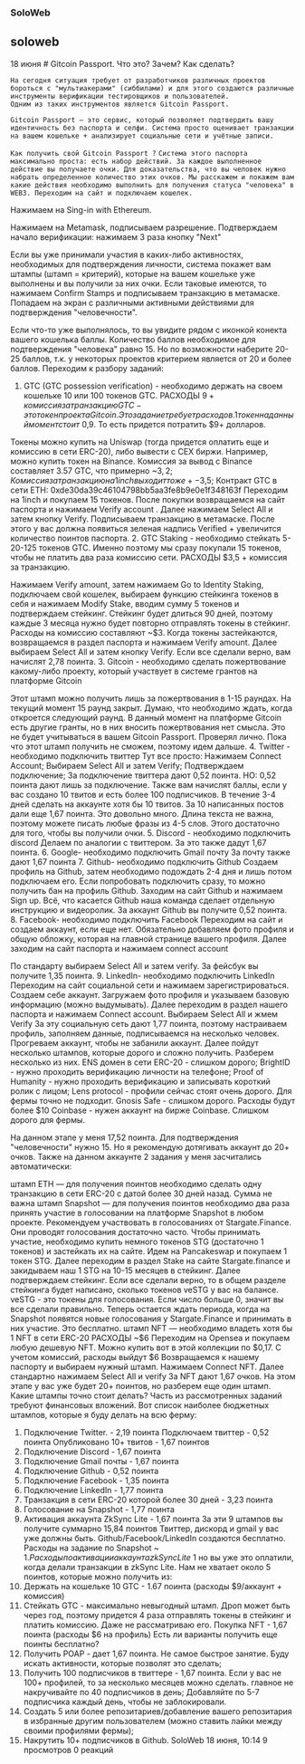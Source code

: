 

### SoloWeb
## soloweb
18 июня
                 #   Gitcoin Passport.                    Что это? Зачем? Как сделать?

```
На сегодня ситуация требует от разработчиков различных проектов бороться с "мультиакерами" (сиббилами) и для этого создаются различные инструменты верификации тестировщиков и пользователей.
Одним из таких инструментов является Gitcoin Passport.
```
```
Gitcoin Passport — это сервис, который позволяет подтвердить вашу идентичность без паспорта и селфи. Система просто оценивает транзакции на вашем кошельке + анализирует социальные сети и учётные записи.
```
`
Как получить свой Gitcoin Passport ?
`
``
Система этого паспорта максимально проста: есть набор действий. За каждое выполненное действие вы получаете очки. Для доказательства, что вы человек нужно набрать определенное количество этих очков.
Мы расскажем и покажем вам какие действия необходимо выполнить для получения статуса "человека" в WEB3.
Переходим на сайт и подключаем кошелек. 
``

Нажимаем на Sing-in with Ethereum.

Нажимаем на Metamask, подписываем разрешение.
Подтверждаем начало верификации: нажимаем 3 раза кнопку "Next"

Если вы уже принимали участия в каких-либо активностях, необходимых для подтверждения личности, система покажет вам штампы (штамп = критерий), которые на вашем кошельке уже выполнены и вы получили за них очки.
Если таковые имеются, то нажимаем Confirm Stamps и подписываем транзакцию в метамаске.
Попадаем на экран с различными активными действиями для подтверждения "человечности".

Если что-то уже выполнялось, то вы увидите рядом с иконкой конекта вашего кошелька баллы.
Количество баллов необходимое для подтверждения "человека" равно 15. Но по возможности наберите 20-25 баллов, т.к. у некоторых проектов критерием является от 20 и более баллов.
Переходим к разбору заданий:
1. GTC (GTC possession verification) - необходимо держать на своем кошельке 10 или 100 токенов GTC. РАСХОДЫ $9 + комиссия за транзакцию
GTC - это токен проекта Gitcoin. Это задание требует расходов. 1 токен на данный момент стоит ~$0,9. То есть придется потратить $9+ долларов.

Токены можно купить на Uniswap (тогда придется оплатить еще и комиссию в сети ERC-20), либо вывести с CEX биржи. Например, можно купить токен на Binance.
Комиссия за вывод с Binance составляет 3.57 GTC, что примерно ~$3,2;
Комиссия за транзакцию на 1inch выходит тоже +-$3,5;
Контракт GTC в сети ETH: 0xde30da39c46104798bb5aa3fe8b9e0e1f348163f
Переходим на 1inch и покупаем 15 токенов. После покупки возвращаемся на сайт паспорта и нажимаем Verify account . 
Далее нажимаем Select All и затем кнопку Verify. Подписываем транзакцию в метамаске. После этого у вас должна появиться зеленая надпись Verified + увеличится количество поинтов паспорта.
2. GTC Staking - необходимо стейкать 5-20-125 токенов GTC. Именно поэтому мы сразу покупали 15 токенов, чтобы не платить два раза комиссию сети. РАСХОДЫ $3,5 + комиссия за транзакцию.

Нажимаем Verify amount, затем нажимаем Go to Identity Staking, подключаем свой кошелек, выбираем функцию стейкинга токенов в себя и нажимаем Modify Stake, вводим сумму 5 токенов и подтверждаем стейкинг.
Стейкинг будет длиться 90 дней, поэтому каждые 3 месяца нужно будет повторно отправлять токены в стейкинг. Расходы на комиссию составляют ~$3.
Когда токены застейкаются, возвращаемся в раздел паспорта и нажимаем Verify amount.
Далее выбираем Select All и затем кнопку Verify. 
Если все сделали верно, вам начислят 2,78 поинта.
3. Gitcoin - необходимо сделать пожертвование какому-либо проекту, который участвует в системе грантов на платформе Gitcoin

Этот штамп можно получить лишь за пожертвования в 1-15 раундах. На текущий момент 15 раунд закрыт. Думаю, что необходимо ждать, когда откроется следующий раунд.
В данный момент на платформе Gitcoin есть другие гранты, но в них вносить пожертвования нет смысла. Это не будет учитываться в вашем Gitcoin Passport. Проверял лично.
Пока что этот штамп получить не сможем, поэтому идем дальше.
4. Twitter - необходимо подключить твиттер
Тут все просто:
 Нажимаем Connect Account;
Выбираем Select All и затем Verify;
 Подтверждаем подключение;
За подключение твиттера дают 0,52 поинта.
НО: 0,52 поинта дают лишь за подключение.
Также вам начислят баллы, если у вас создано 10 твитов и есть более 100 подписчиков.
В течение 3-4 дней сделать на аккаунте хотя бы 10 твитов. За 10 написанных постов дали еще 1,67 поинта. Это довольно много.
Длина текста не важна, поэтому можете писать любые фразы из 4-5 слов. Этого достаточно для того, чтобы вы получили очки.
5. Discord - необходимо подключить discord
Делаем по аналогии с твиттером. За это также дадут 1,67 поинта.
6. Google- необходимо подключить Gmail почту
За почту также дают 1,67 поинта
7. Github- необходимо подключить Github
Создаем профиль на Github, затем необходимо подождать 2-4 дня и лишь потом подключаем его. Если попробовать подключить сразу, то можно получить бан на профиль Github.
Заходим на сайт Github и нажимаем Sign up.
Всё, что касается Github наша команда сделает отдельную инструкцию и видеоролик.
За аккаунт Github вы получите 0,52 поинта.
8. Facebook- необходимо подключить Facebook
Переходим на сайт и создаем аккаунт, если еще нет. 
Обязательно добавляем фото профиля и общую обложку, которая на главной странице вашего профиля.
Далее заходим на сайт паспорта и нажимаем connect account

По стандарту выбираем Select All и затем verify.
За фейсбук вы получите 1,35 поинта.
9. LinkedIn- необходимо подключить LinkedIn
Переходим на сайт социальной сети и нажимаем зарегистрироваться.
Создаем себе аккаунт. Загружаем фото профиля и указываем базовую информацию (можно выдумывать).
Далее переходим в раздел нашего паспорта и нажимаем Connect account.
Выбираем Select All и жмем Verify
За эту социальную сеть дают 1,77 поинта, поэтому настраиваем профиль, заполняем данные, подписываемся на несколько человек. Прогреваем аккаунт, чтобы не забанили аккаунт.
Далее пойдут несколько штампов, которые дорого и сложно получить. Разберем несколько из них.
ENS домен в сети ERC-20 - слишком дорого;
BrightID - нужно проходить верификацию личности на телефоне;
Proof of Humanity - нужно проходить верификацию и записывать короткий ролик с лицом;
Lens protocol - профили сейчас стоят очень дорого. Для фермы точно не подходит.
Gnosis Safe - слишком дорого. Расходы будут более $10
Coinbase - нужен аккаунт на бирже Coinbase. Слишком дорого для фермы.

На данном этапе у меня 17,52 поинта. Для подтверждения "человечности" нужно 15. Но я рекомендую дотягивать аккаунт до 20+ очков.
Также на данном аккаунте 2 задания у меня засчитались автоматически:

штамп ETH — для получения поинтов необходимо сделать одну транзакцию в сети ERC-20 c датой более 30 дней назад. Сумма не важна
штамп Snapshot — для получения поинтов необходимо два раза принять участие в голосовании на платформе Snapshot в любом проекте.
Рекомендуем участвовать в голосованиях от Stargate.Finance. Они проводят голосования достаточно часто. Чтобы принимать участие, необходимо купить немного токенов STG (достаточно 1 токенов) и застейкать их на сайте.
Идем на Pancakeswap и покупаем 1 токен STG.
Далее переходим в раздел Stake на сайте Stargate.finance и закидываем наш 1 STG на 10-15 месяцев в стейкинг.
Далее подтверждаем стейкинг. Если все сделали верно, то в общем разделе стейкинга будет написано, сколько токенов veSTG у вас на балансе.
veSTG - это токены для голосования. Если число больше 0, значит вы все сделали правильно.
Теперь остается ждать периода, когда на Snapshot появятся новые голосования у Stargate.Finance и принимать в них участие. Это бесплатно.
штамп NFT — необходимо владеть хотя бы 1 NFT в сети ERC-20
РАСХОДЫ ~$6
Переходим на Opensea и покупаем любую дешевую NFT. Можно купить вот в этой коллекции по $0,17. C учетом комиссий, расходы выйдут $6
Возвращаемся к нашему паспорту и выбираем нужный штамп. Нажимаем Connect NFT. Далее стандартно нажимаем Select All и verify За NFT дают 1,67 очков. На этом этапе у вас уже будет 20+ поинтов, но разберем еще один штамп.
Какие штампы точно стоит делать?
Часть из рассмотренных заданий требуют финансовых вложений.
Вот список наиболее бюджетных штампов, которые я буду делать на всю ферму:
1. Подключение Twitter. - 2,19 поинта
Подключаем твиттер - 0,52 поинта
Опубликовано 10+ твитов - 1,67 поинтов
2. Подключение Discord - 1,67 поинта
3. Подключение Gmail почты - 1,67 поинта 
4. Подключение Github - 0,52 поинта
5. Подключение Facebook - 1,35 поинта
6. Подключение LinkedIn - 1,77 поинта
7. Транзакция в сети ERC-20 которой более 30 дней - 3,23 поинта 
8. Голосование на Snapshot - 1,77 поинта
9. Активация аккаунта ZkSync Lite - 1,67 поинта 
За эти 9 штампов вы получите суммарно 15,84 поинтов
Твиттер, дискорд и gmail у вас уже должны быть.
Github/Facebook/LinkedIn создаются бесплатно.
Расходы на задание по Snapshot ~ $1.
Расходы по активации аккаунта zkSync Lite ~$1 но вы уже это оплатили, когда делали транзакции в zkSync Lite.
Нам не хватает около 5 поинтов, которые можно получить из:
1. Держать на кошельке 10 GTC - 1.67 поинта (расходы $9/аккаунт + комиссия)
2. Стейкать GTC - максимально невыгодный штамп. Дроп может быть через год, поэтому придется 4 раза отправлять токены в стейкинг и платить комиссию. Даже не рассматриваю его.
Покупка NFT - 1,67 поинта (расходы $6 на профиль)
Есть ли варианты получить еще поинты бесплатно?
1. Получить POAP - дает 1,67 поинта. Не самое быстрое занятие. Буду искать активности, которые позволят это сделать;
2. Получить 100 подписчиков в твиттере - 1,67 поинта. Если у вас не 100+ профилей, то за несколько месяцев можно сделать. главное не накручивайте по 40 подписчиков в день;
Добавляйте по 5-7 подписчика каждый день, чтобы не заблокировали.
3. Создать 5 или более репозитариев/добавление вашего репозитария в избранные другим пользователем (можно ставить лайки между своими профилями фермы);
4. Накрутить 10+ подписчиков в Github.
SoloWeb
18 июня, 10:14
9
 просмотров
0
 реакций
